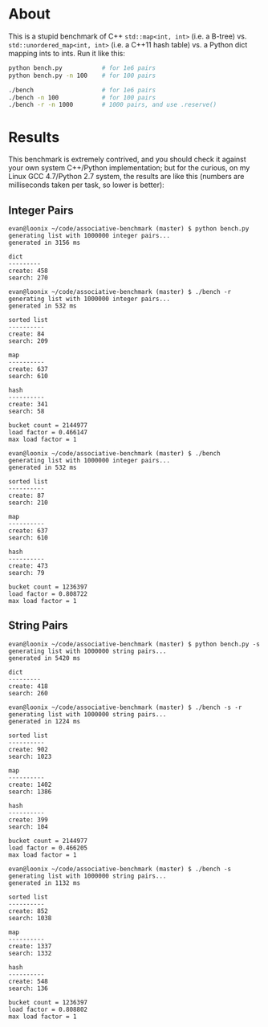 About
================================

This is a stupid benchmark of C++ `std::map<int, int>` (i.e. a B-tree)
vs. `std::unordered_map<int, int>` (i.e. a C++11 hash table) vs. a
Python dict mapping ints to ints. Run it like this:

```bash
python bench.py           # for 1e6 pairs
python bench.py -n 100    # for 100 pairs

./bench                   # for 1e6 pairs
./bench -n 100            # for 100 pairs
./bench -r -n 1000        # 1000 pairs, and use .reserve()
```

Results
================================

This benchmark is extremely contrived, and you should check it against
your own system C++/Python implementation; but for the curious, on my
Linux GCC
4.7/Python 2.7 system, the results are like this (numbers are
milliseconds taken per task, so lower is better):

Integer Pairs
--------------------------------

```
evan@loonix ~/code/associative-benchmark (master) $ python bench.py
generating list with 1000000 integer pairs...
generated in 3156 ms

dict
---------
create: 458
search: 270
```

```
evan@loonix ~/code/associative-benchmark (master) $ ./bench -r
generating list with 1000000 integer pairs...
generated in 532 ms

sorted list
----------
create: 84
search: 209

map
----------
create: 637
search: 610

hash
----------
create: 341
search: 58

bucket count = 2144977
load factor = 0.466147
max load factor = 1
```

```
evan@loonix ~/code/associative-benchmark (master) $ ./bench
generating list with 1000000 integer pairs...
generated in 532 ms

sorted list
----------
create: 87
search: 210

map
----------
create: 637
search: 610

hash
----------
create: 473
search: 79

bucket count = 1236397
load factor = 0.808722
max load factor = 1
```

String Pairs
--------------------------------

```
evan@loonix ~/code/associative-benchmark (master) $ python bench.py -s
generating list with 1000000 string pairs...
generated in 5420 ms

dict
---------
create: 418
search: 260
```

```
evan@loonix ~/code/associative-benchmark (master) $ ./bench -s -r
generating list with 1000000 string pairs...
generated in 1224 ms

sorted list
----------
create: 902
search: 1023

map
----------
create: 1402
search: 1386

hash
----------
create: 399
search: 104

bucket count = 2144977
load factor = 0.466205
max load factor = 1
```

```
evan@loonix ~/code/associative-benchmark (master) $ ./bench -s
generating list with 1000000 string pairs...
generated in 1132 ms

sorted list
----------
create: 852
search: 1038

map
----------
create: 1337
search: 1332

hash
----------
create: 548
search: 136

bucket count = 1236397
load factor = 0.808802
max load factor = 1
```
